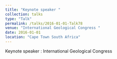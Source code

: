 ```yaml
---
title: "Keynote speaker "
collection: talks
type: "Talk"
permalink: /talks/2016-01-01-Talk78
venue: "International Geological Congress "
date: 2016-01-01
location: "Cape Town South Africa"
---
```


Keynote speaker : International Geological Congress 
